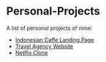 # Personal-Projects
A list of personal projects of mine:


<ul>
<li><a href='https://github.com/AlexandruStefan15/Indonesian-Cafe-Landing-Page'> Indonesian Caffe Landing Page </a></li>
<li><a href='https://github.com/AlexandruStefan15/Travel-agency-website'> Travel Agency Website </a></li>
<li><a href='#'>Netflix Clone</a></li>
</ul>
